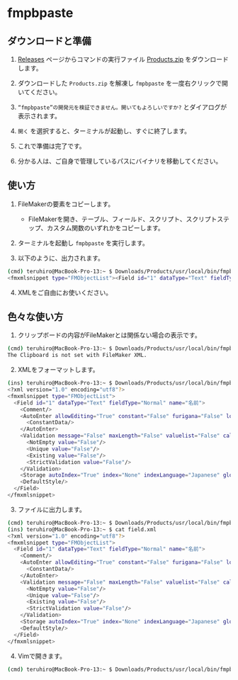 # fmpbpaste

## ダウンロードと準備

1. [Releases](https://github.com/frudens/fmpbpaste/releases) ページからコマンドの実行ファイル [Products.zip](https://github.com/frudens/fmpbpaste/releases/download/v0.1/Products.zip) をダウンロードします。

2. ダウンロードした `Products.zip` を解凍し `fmpbpaste` を一度右クリックで開いてください。

3. `“fmpbpaste”の開発元を検証できません。開いてもよろしいですか?` とダイアログが表示されます。

4. `開く` を選択すると、ターミナルが起動し、すぐに終了します。

5. これで準備は完了です。

6. 分かる人は、ご自身で管理しているパスにバイナリを移動してください。

## 使い方

1. FileMakerの要素をコピーします。

   - FileMakerを開き、テーブル、フィールド、スクリプト、スクリプトステップ、カスタム関数のいずれかをコピーします。

2. ターミナルを起動し `fmpbpaste` を実行します。

3. 以下のように、出力されます。

```bash
(cmd) teruhiro@MacBook-Pro-13:~ $ Downloads/Products/usr/local/bin/fmpbpaste
<fmxmlsnippet type="FMObjectList"><Field id="1" dataType="Text" fieldType="Normal" name="名前"><Comment></Comment><AutoEnter allowEditing="True" constant="False" furigana="False" lookup="False" calculation="False"><ConstantData></ConstantData></AutoEnter><Validation message="False" maxLength="False" valuelist="False" calculation="False" alwaysValidateCalculation="False" type="OnlyDuringDataEntry"><NotEmpty value="False"></NotEmpty><Unique value="False"></Unique><Existing value="False"></Existing><StrictValidation value="False"></StrictValidation></Validation><Storage autoIndex="True" index="None" indexLanguage="Japanese" global="False" maxRepetition="1"></Storage><DefaultStyle></DefaultStyle></Field></fmxmlsnippet>
```

4. XMLをご自由にお使いください。

## 色々な使い方

1. クリップボードの内容がFileMakerとは関係ない場合の表示です。

```bash
(cmd) teruhiro@MacBook-Pro-13:~ $ Downloads/Products/usr/local/bin/fmpbpaste
The Clipboard is not set with FileMaker XML.
```

2. XMLをフォーマットします。

```bash
(ins) teruhiro@MacBook-Pro-13:~ $ Downloads/Products/usr/local/bin/fmpbpaste | xmllint --format --encode utf8 -
<?xml version="1.0" encoding="utf8"?>
<fmxmlsnippet type="FMObjectList">
  <Field id="1" dataType="Text" fieldType="Normal" name="名前">
    <Comment/>
    <AutoEnter allowEditing="True" constant="False" furigana="False" lookup="False" calculation="False">
      <ConstantData/>
    </AutoEnter>
    <Validation message="False" maxLength="False" valuelist="False" calculation="False" alwaysValidateCalculation="False" type="OnlyDuringDataEntry">
      <NotEmpty value="False"/>
      <Unique value="False"/>
      <Existing value="False"/>
      <StrictValidation value="False"/>
    </Validation>
    <Storage autoIndex="True" index="None" indexLanguage="Japanese" global="False" maxRepetition="1"/>
    <DefaultStyle/>
  </Field>
</fmxmlsnippet>
```

3. ファイルに出力します。

```bash
(cmd) teruhiro@MacBook-Pro-13:~ $ Downloads/Products/usr/local/bin/fmpbpaste | xmllint --format --encode utf8 - > field.xml
(ins) teruhiro@MacBook-Pro-13:~ $ cat field.xml
<?xml version="1.0" encoding="utf8"?>
<fmxmlsnippet type="FMObjectList">
  <Field id="1" dataType="Text" fieldType="Normal" name="名前">
    <Comment/>
    <AutoEnter allowEditing="True" constant="False" furigana="False" lookup="False" calculation="False">
      <ConstantData/>
    </AutoEnter>
    <Validation message="False" maxLength="False" valuelist="False" calculation="False" alwaysValidateCalculation="False" type="OnlyDuringDataEntry">
      <NotEmpty value="False"/>
      <Unique value="False"/>
      <Existing value="False"/>
      <StrictValidation value="False"/>
    </Validation>
    <Storage autoIndex="True" index="None" indexLanguage="Japanese" global="False" maxRepetition="1"/>
    <DefaultStyle/>
  </Field>
</fmxmlsnippet>
```

4. Vimで開きます。

```bash
(cmd) teruhiro@MacBook-Pro-13:~ $ Downloads/Products/usr/local/bin/fmpbpaste | xmllint --format --encode utf8 - | vim -
```

